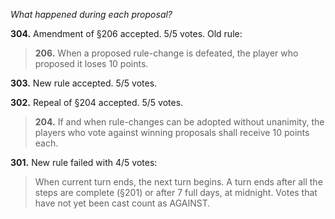 *What happened during each proposal?*

**304.** Amendment of §206 accepted. 5/5 votes. Old rule:

> **206.** When a proposed rule-change is defeated, the player who proposed it loses 10 points.

**303.** New rule accepted. 5/5 votes.

**302.** Repeal of §204 accepted. 5/5 votes.

> **204.** If and when rule-changes can be adopted without unanimity, the players who vote against winning proposals shall receive 10 points each.

**301.** New rule failed with 4/5 votes:

> When current turn ends, the next turn begins. A turn ends after all the steps are complete (§201) or after 7 full days, at midnight. Votes that have not yet been cast count as AGAINST.
